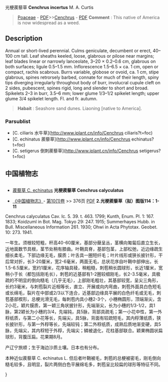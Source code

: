 光梗蒺藜草 **Cenchrus incertus** M. A. Curtis

> [Poaceae](http://www.iplant.cn/info/Poaceae?t=foc) - [PDF](http://www.iplant.cn/foc/pdf/Poaceae.pdf)>>[Cenchrus](http://www.iplant.cn/info/Cenchrus?t=foc) - [PDF](http://www.iplant.cn/foc/pdf/Cenchrus.pdf)
> **Comment** : 
> This native of America is now widespread as a weed.

## Description

Annual or short-lived perennial. Culms geniculate, decumbent or erect, 40–100 cm tall. Leaf sheaths keeled, loose, glabrous or pilose near margins; leaf blades linear or narrowly lanceolate, 3–20 × 0.2–0.6 cm, glabrous on both surfaces; ligule 0.5–1.5 mm. Inflorescence 1.5–6.5 × ca. 1 cm, open or compact, rachis scabrous. Burrs variable, globose or ovoid, ca. 1 cm, stipe glabrous, spines retrorsely barbed, connate for much of their length, spiny tips diverging irregularly throughout body of burr, involucral cupule cleft on 2 sides, pubescent, spines rigid, long and slender to short and broad. Spikelets 2–3 in burr, 3.5–6 mm; lower glume 1/3–1/2 spikelet length; upper glume 3/4 spikelet length. Fl. and fr. autumn.
> **Habait** : 
> Seashore sand dunes. Liaoning [native to America].

### Parsublist

* [C.  ciliaris  水牛草](http://www.iplant.cn/info/Cenchrus ciliaris?t=foc)
* [C.  echinatus  蒺藜草](http://www.iplant.cn/info/Cenchrus echinatus?t=foc)
* [C.  setigerus  倒刺蒺藜草](http://www.iplant.cn/info/Cenchrus setigerus?t=foc)

## 中国植物志
## 
* [蒺藜草  C.  echinatus](Cenchrus-echinatus-蒺藜草.md)
**光梗蒺藜草 Cenchrus calyculatus**

* [《中国植物志》](http://www.iplant.cn/frps)- [第10(1)卷](http://www.iplant.cn/frps/vol/10(1)) >> 376页 [PDF](http://www.iplant.cn/frps/pdf/10(1)/376.pdf)
**2.光梗蒺藜草（拟）图版114：1-11**

Cenchrus calyculatus Cav. Ic. 5. 39. t. 463. 1799; Kunth, Enum. Pl. 1: 167. 1833; Koidzuml in Bot. Mag. Tokyo 29: 247. 1915; Summerhayes Hubb. in Bull. Miscellaneous Information 261. 1930; Ohwi in Acta Phytotax. Geobet. 10: 273. 1941.

一年生。须根较短粗，秆高40-60厘米，基部分蘖呈丛，茎横向匍匐后直立生长，近地面数节具根，茎节处稍有膝曲。叶鞘具脊，基部包茎，上部松弛，近边缘疏生细长柔毛，下部边缘无毛，膜质；叶舌具一圈短纤毛；叶片线形或狭长披针形，干后常对折，长3-20厘米，宽2-6毫米，两面无毛，总状花序自叶鞘中部伸出，长1.5-6.5厘米，宽约1厘米，花序轴具稜，稍粗糙，刺苞稍长圆球形，长近1厘米，宽稍小于长（都包括刚毛长），刺苞的近基部有1-2圈较细刚毛，长2-3.5毫米，具极疏的不明显的倒向糙毛（几乎无毛），上部刚毛粗壮，其基部较宽，呈尖三角形，长约3毫米，与刺苞裂片近相等长，直立、开展或向内弯曲，刺苞外面具白色短毛或长绵毛，裂片在中部或2/3以下连合，近基部边缘具平展的白色纤毛或无毛，刺苞基部楔形，总梗光滑无毛，每刺苞内具小穗2-3个，小穗椭圆形，顶端渐尖，含2小花，颖片膜质，第一颖三角状披针形，先端渐尖，长为小穗的1/3-1/2，具1脉，第2颖长为小穗的3/4，先端钝，具5脉，背部具疏毛；第一小花中性，第一外稃纸质，与第二小花等长，先端尖，具5脉，背面有较疏短毛，其内稃薄纸质，狭长披针形，与第一外稃等长，先端较钝；第二外稃纸质，成熟后质地渐变硬，具5脉，先端尖，其内稃短于外稃，先端尖；鳞被退化，花柱基部联合。颖果椭圆状扁球形，背腹压扁。花果期8月。

产辽宁旅顺；生于海边沙质土壤。日本也有分布。

本种近似蒺藜草 C. echinatus L. 但后者叶鞘被毛，刺苞的总梗被密毛，刚毛倒向糙毛较多，且明显，裂片两侧白色平展绵毛多，刺苞呈比较扁的球形等特征不同。

}